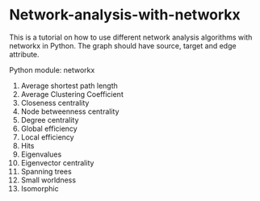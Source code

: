# Network-analysis-with-networkx
This is a tutorial on how to use different network analysis algorithms with networkx in Python.
The graph should have source, target and edge attribute.

Python module: networkx

1. Average shortest path length
2. Average Clustering Coefficient
3. Closeness centrality
4. Node betweenness centrality
5. Degree centrality
6. Global efficiency
7. Local efficiency
8. Hits
9. Eigenvalues
10. Eigenvector centrality
11. Spanning trees
12. Small worldness
13. Isomorphic
